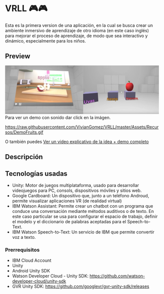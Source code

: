 # VRLL 🎮🎮
Esta es la primera version de una aplicación, en la cual se busca crear un ambiente inmersivo de aprendizaje de otro idioma (en este caso inglés) para mejorar el proceso de aprendizaje, de modo que sea interactivo y dinámico, especialmente para los niños.

## Preview

[![Preview](https://raw.githubusercontent.com/VivianGomez/VRLL/master/Assets/Recursos/entrega.png)](https://youtu.be/aOLzBmfVzqg)
Para ver un demo con sonido dar click en la imágen.

https://raw.githubusercontent.com/VivianGomez/VRLL/master/Assets/Recursos/DemoFruits.gif

O también puedes [Ver un video explicativo de la idea + demo completo](https://www.youtube.com/watch?v=t-jFNrlYf1M&t=133s)

## Descripción

## Tecnologías usadas

- Unity: Motor de juegos multiplataforma, usado para desarrollar videojuegos para PC, consols, dispositivos móviles y sitios web.  
- Google Cardboard: Un dispositivo que, junto a un teléfono Androud, permite visualizar aplicaciones VR (de realidad virtual) 
- IBM Watson Assistant: Permite crear un chatbot con un programa que conduce una conversación mediante métodos auditivos o de texto.
  En este caso particular se usa para configurar el espacio de trabajo, definir el modelo y el diccionario de palabras aceptadas para el    Speech-to-Text.
- IBM Watson Speech-to-Text: Un servicio de IBM que permite convertir voz a texto.



### Prerrequisitos

- IBM Cloud Account
- Unity
- Android Unity SDK
- Watson Developer Cloud - Unity SDK: https://github.com/watson-developer-cloud/unity-sdk
- GVR Unity SDK: https://github.com/googlevr/gvr-unity-sdk/releases

